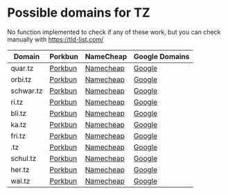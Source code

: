 # Possible domains for TZ

No function implemented to check if any of these work, but you can check manually with https://tld-list.com/

| Domain | Porkbun | NameCheap | Google Domains |
|---|---|---|---|
| quar.tz | [Porkbun](https://porkbun.com/checkout/search?prb=e814663da1&tlds=&idnLanguage=&search=search&q=quar.tz) | [Namecheap](https://www.namecheap.com/domains/registration/results/?domain=quar.tz) | [Google](https://domains.google.com/registrar/search?searchTerm=quar.tz) |
| orbi.tz | [Porkbun](https://porkbun.com/checkout/search?prb=e814663da1&tlds=&idnLanguage=&search=search&q=orbi.tz) | [Namecheap](https://www.namecheap.com/domains/registration/results/?domain=orbi.tz) | [Google](https://domains.google.com/registrar/search?searchTerm=orbi.tz) |
| schwar.tz | [Porkbun](https://porkbun.com/checkout/search?prb=e814663da1&tlds=&idnLanguage=&search=search&q=schwar.tz) | [Namecheap](https://www.namecheap.com/domains/registration/results/?domain=schwar.tz) | [Google](https://domains.google.com/registrar/search?searchTerm=schwar.tz) |
| ri.tz | [Porkbun](https://porkbun.com/checkout/search?prb=e814663da1&tlds=&idnLanguage=&search=search&q=ri.tz) | [Namecheap](https://www.namecheap.com/domains/registration/results/?domain=ri.tz) | [Google](https://domains.google.com/registrar/search?searchTerm=ri.tz) |
| bli.tz | [Porkbun](https://porkbun.com/checkout/search?prb=e814663da1&tlds=&idnLanguage=&search=search&q=bli.tz) | [Namecheap](https://www.namecheap.com/domains/registration/results/?domain=bli.tz) | [Google](https://domains.google.com/registrar/search?searchTerm=bli.tz) |
| ka.tz | [Porkbun](https://porkbun.com/checkout/search?prb=e814663da1&tlds=&idnLanguage=&search=search&q=ka.tz) | [Namecheap](https://www.namecheap.com/domains/registration/results/?domain=ka.tz) | [Google](https://domains.google.com/registrar/search?searchTerm=ka.tz) |
| fri.tz | [Porkbun](https://porkbun.com/checkout/search?prb=e814663da1&tlds=&idnLanguage=&search=search&q=fri.tz) | [Namecheap](https://www.namecheap.com/domains/registration/results/?domain=fri.tz) | [Google](https://domains.google.com/registrar/search?searchTerm=fri.tz) |
| .tz | [Porkbun](https://porkbun.com/checkout/search?prb=e814663da1&tlds=&idnLanguage=&search=search&q=.tz) | [Namecheap](https://www.namecheap.com/domains/registration/results/?domain=.tz) | [Google](https://domains.google.com/registrar/search?searchTerm=.tz) |
| schul.tz | [Porkbun](https://porkbun.com/checkout/search?prb=e814663da1&tlds=&idnLanguage=&search=search&q=schul.tz) | [Namecheap](https://www.namecheap.com/domains/registration/results/?domain=schul.tz) | [Google](https://domains.google.com/registrar/search?searchTerm=schul.tz) |
| her.tz | [Porkbun](https://porkbun.com/checkout/search?prb=e814663da1&tlds=&idnLanguage=&search=search&q=her.tz) | [Namecheap](https://www.namecheap.com/domains/registration/results/?domain=her.tz) | [Google](https://domains.google.com/registrar/search?searchTerm=her.tz) |
| wal.tz | [Porkbun](https://porkbun.com/checkout/search?prb=e814663da1&tlds=&idnLanguage=&search=search&q=wal.tz) | [Namecheap](https://www.namecheap.com/domains/registration/results/?domain=wal.tz) | [Google](https://domains.google.com/registrar/search?searchTerm=wal.tz) |
